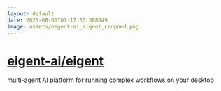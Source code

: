 ```yaml
---
layout: default
date: 2025-08-01T07:17:33.388049
image: assets/eigent-ai_eigent_cropped.png
---
```


# [eigent-ai/eigent](https://github.com/eigent-ai/eigent)

multi-agent AI platform for running complex workflows on your desktop
